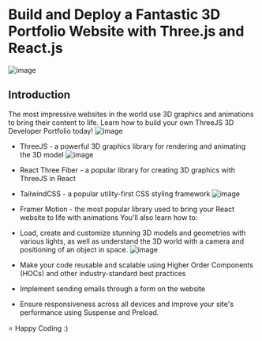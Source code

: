 # Build and Deploy a Fantastic 3D Portfolio Website with Three.js and React.js
![image](https://user-images.githubusercontent.com/120050605/234739387-5950dffa-6a8b-41db-b6d7-d947ada71061.png)

## Introduction
The most impressive websites in the world use 3D graphics and animations to bring their content to life. Learn how to build your own ThreeJS 3D Developer Portfolio today! 
![image](https://user-images.githubusercontent.com/120050605/234739654-be1e5af7-0121-48fb-8a71-8b5c42c9c106.png)

- ThreeJS - a powerful 3D graphics library for rendering and animating the 3D model
![image](https://user-images.githubusercontent.com/120050605/234739712-cf9558dc-2af1-434e-a7c1-1730caad874d.png)

- React Three Fiber - a popular library for creating 3D graphics with ThreeJS in React
- TailwindCSS - a popular utility-first CSS styling framework
![image](https://user-images.githubusercontent.com/120050605/234739763-e4da6811-cffa-4112-b237-e13f76669ad8.png)

- Framer Motion - the most popular library used to bring your React website to life with animations
You'll also learn how to:
- Load, create and customize stunning 3D models and geometries with various lights, as well as understand the 3D world with a camera and positioning of an object in space.
![image](https://user-images.githubusercontent.com/120050605/234739816-3ae07d76-9685-4ef2-96b8-7675ca3b87f2.png)

- Make your code reusable and scalable using Higher Order Components (HOCs) and other industry-standard best practices
- Implement sending emails through a form on the website
- Ensure responsiveness across all devices and improve your site's performance using Suspense and Preload.


⭐ Happy Coding :) 
